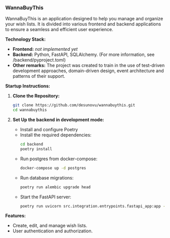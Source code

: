 ### WannaBuyThis

WannaBuyThis is an application designed to help you manage and organize your wish lists. It is divided into various frontend and backend applications to ensure a seamless and efficient user experience.

**Technology Stack:**
- **Frontend:** *not implemented yet*
- **Backend:** Python, FastAPI, SQLAlchemy. (For more information, see /backend/pyproject.toml)
- **Other remarks:** The project was created to train in the use of test-driven development approaches, domain-driven design, event architecture and patterns of their support.

**Startup Instructions:**
1. **Clone the Repository:**
    ```sh
    git clone https://github.com/desunovu/wannabuythis.git
    cd wannabuythis
    ```

2. **Set Up the backend in development mode:**
    - Install and configure Poetry
    - Install the required dependencies:
      ```sh
      cd backend
      poetry install
      ```
    - Run postgres from docker-compose:
      ```sh
      docker-compose up -d postgres
      ```
    - Run database migrations:
      ```sh
      poetry run alembic upgrade head
      ```
    - Start the FastAPI server:
      ```sh
      poetry run uvicorn src.integration.entrypoints.fastapi_app:app --reload
      ```

**Features:**
- Create, edit, and manage wish lists.
- User authentication and authorization.
